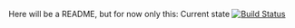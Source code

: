 Here will be a README, but for now only this:
Current state [![Build Status](https://buildhive.cloudbees.com/job/hitzeman/job/MasterMindSolver/badge/icon)](https://buildhive.cloudbees.com/job/hitzeman/job/MasterMindSolver/)
